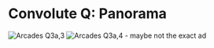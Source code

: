 # Convolute Q: Panorama
![Arcades Q3a,3](https://user-images.githubusercontent.com/36647441/145730712-d1f5d84b-0263-4aff-8c19-4b7b5ee8594b.jpg)
![Arcades Q3a,4 - maybe not the exact ad](https://user-images.githubusercontent.com/36647441/145730715-ea71ce4c-a237-4077-a0f9-05a367e85331.jpg)
